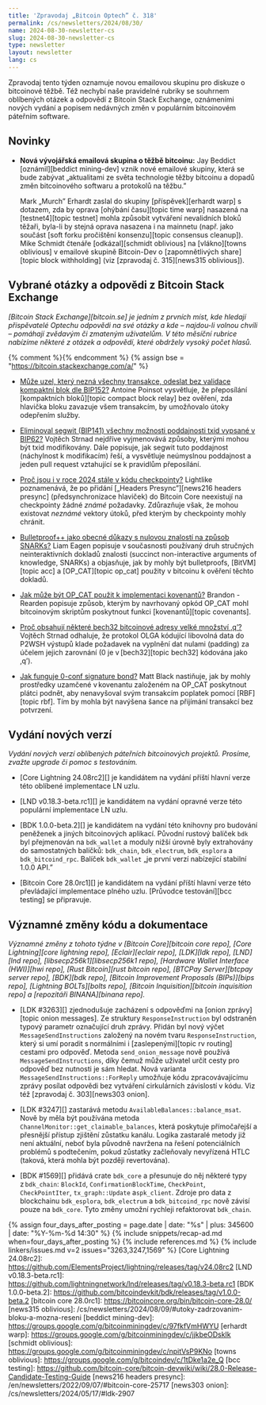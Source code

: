 ```yaml
---
title: 'Zpravodaj „Bitcoin Optech” č. 318'
permalink: /cs/newsletters/2024/08/30/
name: 2024-08-30-newsletter-cs
slug: 2024-08-30-newsletter-cs
type: newsletter
layout: newsletter
lang: cs
---
```

Zpravodaj tento týden oznamuje novou emailovou skupinu pro diskuze o
bitcoinové těžbě. Též nechybí naše pravidelné rubriky se souhrnem
oblíbených otázek a odpovědí z Bitcoin Stack Exchange, oznámeními
nových vydání a popisem nedávných změn v populárním bitcoinovém
páteřním software.

## Novinky

- **Nová vývojářská emailová skupina o těžbě bitcoinu:** Jay Beddict
  [oznámil][beddict mining-dev] vznik nové emailové skupiny, která se bude
  zabývat „aktualitami ze světa technologie těžby bitcoinu a dopadů změn
  bitcoinového softwaru a protokolů na těžbu.”

  Mark „Murch” Erhardt zaslal do skupiny [příspěvek][erhardt warp] s dotazem,
  zda by oprava [ohýbání času][topic time warp] nasazená na [testnet4][topic
  testnet] mohla způsobit vytváření nevalidních bloků těžaři, byla-li by
  stejná oprava nasazena i na mainnetu (např. jako součást [soft forku pročištění
  konsenzu][topic consensus cleanup]). Mike Schmidt čtenáře [odkázal][schmidt
  oblivious] na [vlákno][towns oblivious] v emailové skupině Bitcoin-Dev
  o [zapomnětlivých share][topic block withholding] (viz [zpravodaj č. 315][news315
  oblivious]).

## Vybrané otázky a odpovědi z Bitcoin Stack Exchange

*[Bitcoin Stack Exchange][bitcoin.se] je jedním z prvních míst, kde hledají
přispěvatelé Optechu odpovědi na své otázky a kde – najdou-li volnou chvíli –
pomáhají zvědavým či zmateným uživatelům. V této měsíční rubrice nabízíme
některé z otázek a odpovědí, které obdržely vysoký počet hlasů.*

{% comment %}<!-- https://bitcoin.stackexchange.com/search?tab=votes&q=created%3a1m..%20is%3aanswer -->{% endcomment %}
{% assign bse = "https://bitcoin.stackexchange.com/a/" %}

- [Může uzel, který nezná všechny transakce, odeslat bez validace kompaktní blok dle BIP152?]({{bse}}123858)
  Antoine Poinsot vysvětluje, že přeposílání [kompaktních bloků][topic compact
  block relay] bez ověření, zda hlavička bloku zavazuje všem transakcím, by umožňovalo
  útoky odepřením služby.

- [Eliminoval segwit (BIP141) všechny možnosti poddajnosti txid vypsané v BIP62?]({{bse}}124074)
  Vojtěch Strnad nejdříve vyjmenovává způsoby, kterými mohou být txid modifikovány. Dále popisuje,
  jak segwit tuto poddajnost (náchylnost k modifikacím) řeší, a vysvětluje
  neúmyslnou poddajnost a jeden pull request vztahující se k pravidlům přeposílání.

- [Proč jsou i v roce 2024 stále v kódu checkpointy?]({{bse}}123768)
  Lightlike poznamenává, že po přidání [„Headers Presync”][news216 headers
  presync] (předsynchronizace hlaviček) do Bitcoin Core neexistují na
  checkpointy žádné _známé_ požadavky. Zdůrazňuje však, že mohou existovat
  _neznámé_ vektory útoků, před kterým by checkpointy mohly chránit.

- [Bulletproof++ jako obecné důkazy s nulovou znalostí na způsob SNARKs?]({{bse}}119556)
  Liam Eagen popisuje v současnosti používaný druh stručných neinteraktivních
  dokladů znalosti (succinct non-interactive arguments of knowledge, SNARKs) a
  objasňuje, jak by mohly být bulletproofs, [BitVM][topic acc] a [OP_CAT][topic op_cat]
  použity v bitcoinu k ověření těchto dokladů.

- [Jak může být OP_CAT použit k implementaci kovenantů?]({{bse}}123829)
  Brandon - Rearden popisuje způsob, kterým by navrhovaný opkód OP_CAT mohl
  bitcoinovým skriptům poskytnout funkci [kovenantů][topic covenants].

- [Proč obsahují některé bech32 bitcoinové adresy velké množství ‚q’?]({{bse}}123902)
  Vojtěch Strnad odhaluje, že protokol OLGA kódující libovolná data do P2WSH
  výstupů klade požadavek na vyplnění dat nulami (padding) za účelem jejich zarovnání
  (0 je v [bech32][topic bech32] kódována jako ‚q’).

- [Jak funguje 0-conf signature bond?]({{bse}}124022)
  Matt Black nastiňuje, jak by mohly prostředky uzamčené v kovenantu založeném
  na OP_CAT poskytnout plátci podnět, aby nenavyšoval svým transakcím poplatek
  pomocí [RBF][topic rbf]. Tím by mohla být navýšena šance na přijímání
  transakcí bez potvrzení.

## Vydání nových verzí

*Vydání nových verzí oblíbených páteřních bitcoinových projektů. Prosíme,
zvažte upgrade či pomoc s testováním.*

- [Core Lightning 24.08rc2][] je kandidátem na vydání příští hlavní verze
  této oblíbené implementace LN uzlu.

- [LND v0.18.3-beta.rc1][] je kandidátem na vydání opravné verze této populární
  implementace LN uzlu.

- [BDK 1.0.0-beta.2][] je kandidátem na vydání této knihovny pro budování peněženek
  a jiných bitcoinových aplikací. Původní rustový balíček `bdk` byl přejmenován
  na `bdk_wallet` a moduly nižší úrovně byly extrahovány do samostatných balíčků:
  `bdk_chain`, `bdk_electrum`, `bdk_esplora` a `bdk_bitcoind_rpc`. Balíček
  `bdk_wallet` „je první verzí nabízející stabilní 1.0.0 API.”

- [Bitcoin Core 28.0rc1][] je kandidátem na vydání příští hlavní verze této převládající
  implementace plného uzlu. [Průvodce testování][bcc testing] se připravuje.

## Významné změny kódu a dokumentace

_Významné změny z tohoto týdne v [Bitcoin Core][bitcoin core repo], [Core
Lightning][core lightning repo], [Eclair][eclair repo], [LDK][ldk repo],
[LND][lnd repo], [libsecp256k1][libsecp256k1 repo], [Hardware Wallet
Interface (HWI)][hwi repo], [Rust Bitcoin][rust bitcoin repo], [BTCPay
Server][btcpay server repo], [BDK][bdk repo], [Bitcoin Improvement
Proposals (BIPs)][bips repo], [Lightning BOLTs][bolts repo],
[Bitcoin Inquisition][bitcoin inquisition repo] a [repozitáři BINANA][binana
repo]._

- [LDK #3263][] zjednodušuje zacházení s odpověďmi na [onion zprávy][topic
  onion messages]. Ze struktury `ResponseInstruction` byl odstraněn typový
  parametr označující druh zprávy. Přidán byl nový výčet `MessageSendInstructions`
  založený na novém tvaru `ResponseInstruction`, který si umí poradit s normálními
  i [zaslepenými][topic rv routing] cestami pro odpověď. Metoda `send_onion_message`
  nově používá `MessageSendInstructions`, díky čemuž může uživatel určit
  cesty pro odpověď bez nutnosti je sám hledat. Nová varianta
  `MessageSendInstructions::ForReply` umožňuje kódu zpracovávajícímu zprávy
  posílat odpovědi bez vytváření cirkulárních závislostí v kódu. Viz též
  [zpravodaj č. 303][news303 onion].

- [LDK #3247][] zastarává metodu `AvailableBalances::balance_msat`. Nově by měla
  být používána metoda `ChannelMonitor::get_claimable_balances`, která poskytuje
  přímočařejší a přesnější přístup zjištění zůstatku kanálu. Logika zastaralé
  metody již není aktuální, neboť byla původně navržena na řešení potenciálních
  problémů s podtečením, pokud zůstatky začleňovaly nevyřízená HTLC (taková,
  která mohla být později revertována).

- [BDK #1569][] přidává crate `bdk_core` a přesunuje do něj některé typy z `bdk_chain`:
  `BlockId`, `ConfirmationBlockTime`, `CheckPoint`, `CheckPointIter`, `tx_graph::Update`
  a`spk_client`. Zdroje pro data z blockchainu `bdk_esplora`, `bdk_electrum` a `bdk_bitcoind_rpc`
  nově závisí pouze na `bdk_core`. Tyto změny umožní rychleji refaktorovat `bdk_chain`.

{% assign four_days_after_posting = page.date | date: "%s" | plus: 345600 | date: "%Y-%m-%d 14:30" %}
{% include snippets/recap-ad.md when=four_days_after_posting %}
{% include references.md %}
{% include linkers/issues.md v=2 issues="3263,3247,1569" %}
[Core Lightning 24.08rc2]: https://github.com/ElementsProject/lightning/releases/tag/v24.08rc2
[LND v0.18.3-beta.rc1]: https://github.com/lightningnetwork/lnd/releases/tag/v0.18.3-beta.rc1
[BDK 1.0.0-beta.2]: https://github.com/bitcoindevkit/bdk/releases/tag/v1.0.0-beta.2
[bitcoin core 28.0rc1]: https://bitcoincore.org/bin/bitcoin-core-28.0/
[news315 oblivious]: /cs/newsletters/2024/08/09/#utoky-zadrzovanim-bloku-a-mozna-reseni
[beddict mining-dev]: https://groups.google.com/g/bitcoinminingdev/c/97fkfVmHWYU
[erhardt warp]: https://groups.google.com/g/bitcoinminingdev/c/jjkbeODskIk
[schmidt oblivious]: https://groups.google.com/g/bitcoinminingdev/c/npitVsP9KNo
[towns oblivious]: https://groups.google.com/g/bitcoindev/c/1tDke1a2e_Q
[bcc testing]: https://github.com/bitcoin-core/bitcoin-devwiki/wiki/28.0-Release-Candidate-Testing-Guide
[news216 headers presync]: /en/newsletters/2022/09/07/#bitcoin-core-25717
[news303 onion]: /cs/newsletters/2024/05/17/#ldk-2907
